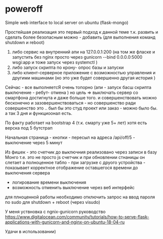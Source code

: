 # poweroff
Simple web interface to local server on ubuntu (flask-mongo)

Простейшая реализация 
это первый подход к данной теме 
т.к. развить и сделать более безопасным 
можно - добавить (для выполнения команд shutdown и reboot) 
1. либо сервис на внутренний апи на 127.0.0.1:200
(на том же фласке и запустить без nginx просто через
gunicorn --bind 0.0.0.0:5000 wsgi:app и тоже запуск через systemctl  )
2. либо запуск скрипта по крону- опрос базы и запуски
3. либо клиент-серверное приложение с возможностью управления и другими машинами 
(но это уже будет совершенно другая история )




Сейчас - все выполняетсЯ очень топорно 
(апи - запуск басш скрипта выключение - ребут- отмена )
но цель => выключать сервер со смартфона достигнута и даже больше того. 
и совершенствовать можно бесконечно  и зазовершенствоваться - 
но совершенство ради совершенство это .. был бы это студ проект или заказ - можно было бы.
а так 3 дня и функциоонал есть.

По факту работает на bootstrap 4 (т.к. смарту уже 5+ лет)
хотя есть верска под 5 бутстрап 

Начальная страница - кнопки - пересыл на адреса
/api/off/5  - выключение через 5 минут

Из фишек - это счетчик до выключния 
реализовано через записи в базу Монго 
т.е. это не просто js счетчик и при обновлении стнаницы он слетает
а полноценное табло - при загрузке с друого устройства - 
показывает корректное отображение оставшегося времени до выключения сервера
+ логирование времени выключения
+ возможность отменить выключение через веб интерфейс

для плноценной работы 
необходимо отключить запрос на ввод пароля по sudo 
для shutdown + reboot
(через visudo)

У меня уствновка с ngnix-gunicorn 
руководство 
https://www.digitalocean.com/community/tutorials/how-to-serve-flask-applications-with-gunicorn-and-nginx-on-ubuntu-18-04-ru


Удачи в использовании) 









